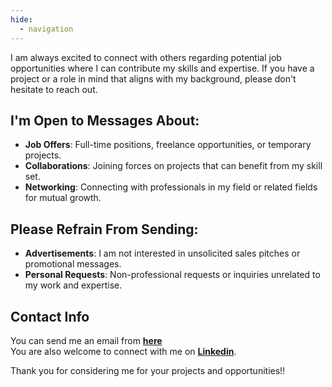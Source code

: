 ```yaml
---
hide:
  - navigation
---
```


I am always excited to connect with others regarding potential job opportunities where I can contribute my skills and expertise. If you have a project or a role in mind that aligns with my background, please don't hesitate to reach out.

## I'm Open to Messages About:
* **Job Offers**: Full-time positions, freelance opportunities, or temporary projects.
* **Collaborations**: Joining forces on projects that can benefit from my skill set.
* **Networking**: Connecting with professionals in my field or related fields for mutual growth.

## Please Refrain From Sending:
* **Advertisements**: I am not interested in unsolicited sales pitches or promotional messages.
* **Personal Requests**: Non-professional requests or inquiries unrelated to my work and expertise.


## Contact Info
You can send me an email from [**here**](https://mail.google.com/mail/?view=cm&source=mailto&to=tatsuki.tsujimoto@gmail.com)<br>
You are also welcome to connect with me on [**Linkedin**](https://www.linkedin.com/in/tatsukitsujimoto/).<br>

Thank you for considering me for your projects and opportunities!!

